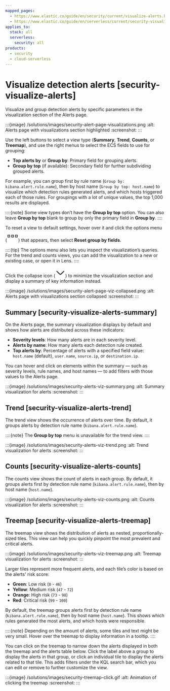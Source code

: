 ```yaml
---
mapped_pages:
  - https://www.elastic.co/guide/en/security/current/visualize-alerts.html
  - https://www.elastic.co/guide/en/serverless/current/security-visualize-alerts.html
applies_to:
  stack: all
  serverless:
    security: all
products:
  - security
  - cloud-serverless
---
```


# Visualize detection alerts [security-visualize-alerts]

Visualize and group detection alerts by specific parameters in the visualization section of the Alerts page.

:::{image} /solutions/images/security-alert-page-visualizations.png
:alt: Alerts page with visualizations section highlighted
:screenshot:
:::

Use the left buttons to select a view type (**Summary**, **Trend**, **Counts**, or **Treemap**), and use the right menus to select the ECS fields to use for grouping:

* **Top alerts by** or **Group by**: Primary field for grouping alerts.
* **Group by top** (if available): Secondary field for further subdividing grouped alerts.

For example, you can group first by rule name (`Group by: kibana.alert.rule.name`), then by host name (`Group by top: host.name`) to visualize which detection rules generated alerts, and which hosts triggered each of those rules. For groupings with a lot of unique values, the top 1,000 results are displayed.

::::{note}
Some view types don’t have the **Group by top** option. You can also leave **Group by top** blank to group by only the primary field in **Group by**.
::::


To reset a view to default settings, hover over it and click the options menu (![More actions](/solutions/images/security-three-dot-icon.png "title =20x20")) that appears, then select **Reset group by fields**.

::::{tip}
The options menu also lets you inspect the visualization’s queries. For the trend and counts views, you can add the visualization to a new or existing case, or open it in Lens.
::::


Click the collapse icon (![Collapse icon](/solutions/images/security-collapse-icon-horiz-down.png "title =20x20")) to minimize the visualization section and display a summary of key information instead.

:::{image} /solutions/images/security-alert-page-viz-collapsed.png
:alt: Alerts page with visualizations section collapsed
:screenshot:
:::


## Summary [security-visualize-alerts-summary]

On the Alerts page, the summary visualization displays by default and shows how alerts are distributed across these indicators:

* **Severity levels**: How many alerts are in each severity level.
* **Alerts by name**: How many alerts each detection rule created.
* **Top alerts by**: Percentage of alerts with a specified field value: `host.name` (default), `user.name`, `source.ip`, or `destination.ip`.

You can hover and click on elements within the summary — such as severity levels, rule names, and host names — to add filters with those values to the Alerts page.

:::{image} /solutions/images/security-alerts-viz-summary.png
:alt: Summary visualization for alerts
:screenshot:
:::


## Trend [security-visualize-alerts-trend]

The trend view shows the occurrence of alerts over time. By default, it groups alerts by detection rule name (`kibana.alert.rule.name`).

::::{note}
The **Group by top** menu is unavailable for the trend view.
::::


:::{image} /solutions/images/security-alerts-viz-trend.png
:alt: Trend visualization for alerts
:screenshot:
:::


## Counts [security-visualize-alerts-counts]

The counts view shows the count of alerts in each group. By default, it groups alerts first by detection rule name (`kibana.alert.rule.name`), then by host name (`host.name`).

:::{image} /solutions/images/security-alerts-viz-counts.png
:alt: Counts visualization for alerts
:screenshot:
:::


## Treemap [security-visualize-alerts-treemap]

The treemap view shows the distribution of alerts as nested, proportionally-sized tiles. This view can help you quickly pinpoint the most prevalent and critical alerts.

:::{image} /solutions/images/security-alerts-viz-treemap.png
:alt: Treemap visualization for alerts
:screenshot:
:::

Larger tiles represent more frequent alerts, and each tile’s color is based on the alerts' risk score:

* **Green**: Low risk (`0` - `46`)
* **Yellow**: Medium risk (`47` - `72`)
* **Orange**: High risk (`73` - `98`)
* **Red**: Critical risk (`99` - `100`)

By default, the treemap groups alerts first by detection rule name (`kibana.alert.rule.name`), then by host name (`host.name`). This shows which rules generated the most alerts, and which hosts were responsible.

::::{note}
Depending on the amount of alerts, some tiles and text might be very small. Hover over the treemap to display information in a tooltip.
::::


You can click on the treemap to narrow down the alerts displayed in both the treemap and the alerts table below. Click the label above a group to display the alerts in that group, or click an individual tile to display the alerts related to that tile. This adds filters under the KQL search bar, which you can edit or remove to further customize the view.

:::{image} /solutions/images/security-treemap-click.gif
:alt: Animation of clicking the treemap
:screenshot:
:::

